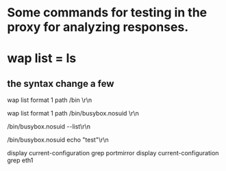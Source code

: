 # Some commands for testing in the proxy for analyzing responses.

# wap list = ls
## the syntax change a few
wap list format 1 path /bin \r\n

wap list format 1 path /bin/busybox.nosuid \r\n

/bin/busybox.nosuid --list\r\n

/bin/busybox.nosuid echo "test"\r\n
 
display current-configuration grep portmirror
display current-configuration grep eth1
